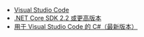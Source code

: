 * [Visual Studio Code](https://code.visualstudio.com/download)
* [.NET Core SDK 2.2 或更高版本](https://www.microsoft.com/net/download/all)
* [用于 Visual Studio Code 的 C#（最新版本）](https://marketplace.visualstudio.com/items?itemName=ms-vscode.csharp)